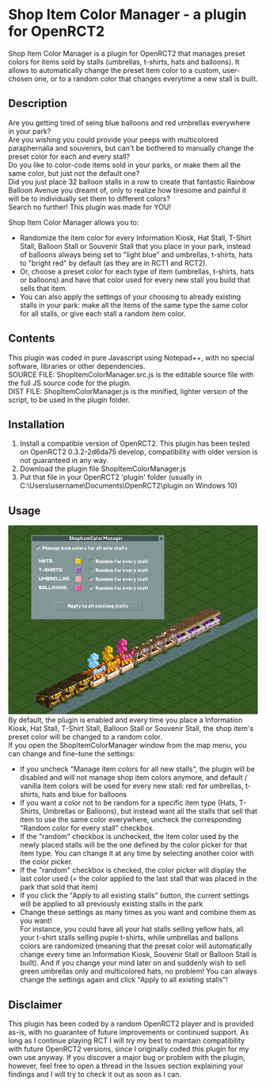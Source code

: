# Shop Item Color Manager - a plugin for OpenRCT2
Shop Item Color Manager is a plugin for OpenRCT2 that manages preset colors for items sold by stalls (umbrellas, t-shirts, hats and balloons). It allows to automatically change the preset item color to a custom, user-chosen one, or to a random color that changes everytime a new stall is built.

## Description
Are you getting tired of seing blue balloons and red umbrellas everywhere in your park?<br>
Are you wishing you could provide your peeps with multicolored paraphernalia and souvenirs, but can't be bothered to manually change the preset color for each and every stall?<br>
Do you like to color-code items sold in your parks, or make them all the same color, but just not the default one?<br>
Did you just place 32 balloon stalls in a row to create that fantastic Rainbow Balloon Avenue you dreamt of, only to realize how tiresome and painful it will be to individually set them to different colors?<br>
Search no further! This plugin was made for YOU!

Shop Item Color Manager allows you to:
- Randomize the item color for every Information Kiosk, Hat Stall, T-Shirt Stall, Balloon Stall or Souvenir Stall that you place in your park, instead of balloons always being set to "light blue" and umbrellas, t-shirts, hats to "bright red" by default (as they are in RCT1 and RCT2).<br>
- Or, choose a preset color for each type of item (umbrellas, t-shirts, hats or balloons) and have that color used for every new stall you build that sells that item.<br>
- You can also apply the settings of your choosing to already existing stalls in your park: make all the items of the same type the same color for all stalls, or give each stall a random item color. 

## Contents
This plugin was coded in pure Javascript using Notepad++, with no special software, libraries or other dependencies.<br>
SOURCE FILE: ShopItemColorManager.src.js is the editable source file with the full JS source code for the plugin.<br>
DIST FILE: ShopItemColorManager.js is the minified, lighter version of the script, to be used in the plugin folder.

## Installation
1. Install a compatible version of OpenRCT2. This plugin has been tested on OpenRCT2 0.3.2-2d6da75 develop, compatibility with older version is not guaranteed in any way.
2. Download the plugin file ShopItemColorManager.js
3. Put that file in your OpenRCT2 'plugin' folder (usually in C:\Users\username\Documents\OpenRCT2\plugin on Windows 10)

## Usage
![(ShopItemColorManager window image)](/img/ShopItemColorManager.jpg)
<br>
By default, the plugin is enabled and every time you place a Information Kiosk, Hat Stall, T-Shirt Stall, Balloon Stall or Souvenir Stall, the shop item's preset color will be changed to a random color.
<br>
If you open the ShopItemColorManager window from the map menu, you can change and fine-tune the settings:<br>
- If you uncheck "Manage item colors for all new stalls", the plugin will be disabled and will not manage shop item colors anymore, and default / vanilla item colors will be used for every new stall: red for umbrellas, t-shirts, hats and blue for balloons<br>
- If you want a color not to be random for a specific item type (Hats, T-Shirts, Umbrellas or Balloons), but instead want all the stalls that sell that item to use the same color everywhere, uncheck the corresponding "Random color for every stall" checkbox.<br>
- If the "random" checkbox is unchecked, the item color used by the newly placed stalls will be the one defined by the color picker for that item type. You can change it at any time by selecting another color with the color picker.<br>
- If the "random" checkbox is checked, the color picker will display the last color used (= the color applied to the last stall that was placed in the park that sold that item)<br>
- If you click the "Apply to all existing stalls" button, the current settings will be applied to all previously existing stalls in the park
- Change these settings as many times as you want and combine them as you want! <br>
For instance, you could have all your hat stalls selling yellow hats, all your t-shirt stalls selling puple t-shirts, while umbrellas and ballons colors are randomized (meaning that the preset color will automatically change every time an Information Kiosk, Souvenir Stall or Balloon Stall is built). And if you change your mind later on and suddenly wish to sell green umbrellas only and multicolored hats, no problem! You can always change the settings again and click "Apply to all existing stalls"!

## Disclaimer
This plugin has been coded by a random OpenRCT2 player and is provided as-is, with no guarantee of future improvements or continued support. As long as I continue playing RCT I will try my best to maintain compatibility with future OpenRCT2 versions, since I originally coded this plugin for my own use anyway.
If you discover a major bug or problem with the plugin, however, feel free to open a thread in the Issues section explaining your findings and I will try to check it out as soon as I can.
